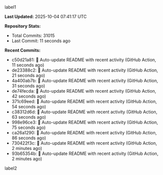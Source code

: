 
label1 
<!-- ACTIVITY_START -->
**Last Updated:** 2025-10-04 07:41:17 UTC

**Repository Stats:**
- Total Commits: 31015
- Last Commit: 11 seconds ago

**Recent Commits:**
- c50d21a81: 🤖 Auto-update README with recent activity (GitHub Action, 11 seconds ago)
- de23388c2: 🤖 Auto-update README with recent activity (GitHub Action, 21 seconds ago)
- 4a400ab7b: 🤖 Auto-update README with recent activity (GitHub Action, 31 seconds ago)
- de74fecda: 🤖 Auto-update README with recent activity (GitHub Action, 42 seconds ago)
- 371c69eed: 🤖 Auto-update README with recent activity (GitHub Action, 54 seconds ago)
- c38312d6d: 🤖 Auto-update README with recent activity (GitHub Action, 63 seconds ago)
- 998e96ce3: 🤖 Auto-update README with recent activity (GitHub Action, 75 seconds ago)
- ca26a1290: 🤖 Auto-update README with recent activity (GitHub Action, 86 seconds ago)
- 730422f3c: 🤖 Auto-update README with recent activity (GitHub Action, 2 minutes ago)
- 93b65354b: 🤖 Auto-update README with recent activity (GitHub Action, 2 minutes ago)
<!-- ACTIVITY_END -->

label2

